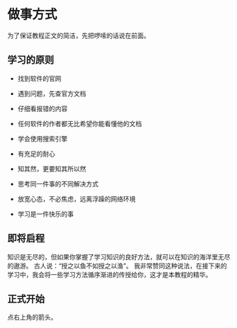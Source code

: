 <h1>做事方式</h1><p>为了保证教程正文的简洁，先把啰嗦的话说在前面。 </p><h2>学习的原则 </h2><ul><li><p>找到软件的官网 </p></li><li><p>遇到问题，先查官方文档 </p></li><li><p>仔细看报错的内容 </p></li><li><p>任何软件的作者都无比希望你能看懂他的文档 </p></li><li><p>学会使用搜索引擎 </p></li><li><p>有充足的耐心 </p></li><li><p>知其然，更要知其所以然 </p></li><li><p>思考同一件事的不同解决方式 </p></li><li><p>放宽心态，不必焦虑，远离浮躁的网络环境 </p></li><li><p>学习是一件快乐的事 </p></li></ul><h2>即将启程 </h2><p>知识是无尽的，但如果你掌握了学习知识的良好方法，就可以在知识的海洋里无尽的遨游。 古人说：“授之以鱼不如授之以渔”。 我非常赞同这种说法，在接下来的学习中，我会将一些学习方法循序渐进的传授给你，这才是本教程的精华。 </p><h2>正式开始 </h2><p>点右上角的箭头。</p>